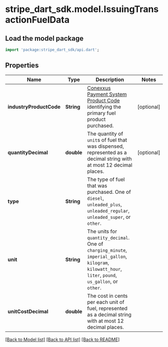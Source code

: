 # stripe_dart_sdk.model.IssuingTransactionFuelData

## Load the model package
```dart
import 'package:stripe_dart_sdk/api.dart';
```

## Properties
Name | Type | Description | Notes
------------ | ------------- | ------------- | -------------
**industryProductCode** | **String** | [Conexxus Payment System Product Code](https://www.conexxus.org/conexxus-payment-system-product-codes) identifying the primary fuel product purchased. | [optional] 
**quantityDecimal** | **double** | The quantity of `unit`s of fuel that was dispensed, represented as a decimal string with at most 12 decimal places. | [optional] 
**type** | **String** | The type of fuel that was purchased. One of `diesel`, `unleaded_plus`, `unleaded_regular`, `unleaded_super`, or `other`. | 
**unit** | **String** | The units for `quantity_decimal`. One of `charging_minute`, `imperial_gallon`, `kilogram`, `kilowatt_hour`, `liter`, `pound`, `us_gallon`, or `other`. | 
**unitCostDecimal** | **double** | The cost in cents per each unit of fuel, represented as a decimal string with at most 12 decimal places. | 

[[Back to Model list]](../README.md#documentation-for-models) [[Back to API list]](../README.md#documentation-for-api-endpoints) [[Back to README]](../README.md)


